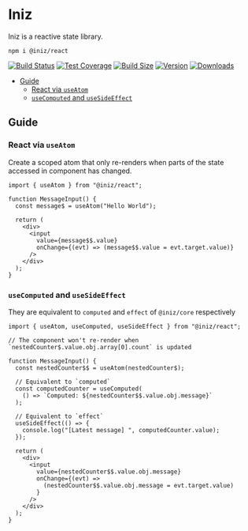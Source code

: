 # Iniz

Iniz is a reactive state library.

`npm i @iniz/react`

[![Build Status](https://img.shields.io/github/workflow/status/inizio/iniz/CI/main?style=flat&colorA=28282B&colorB=28282B)](https://github.com/inizio/iniz/actions?query=workflow%3ACI)
[![Test Coverage](https://img.shields.io/codecov/c/github/inizio/iniz/main?token=qiX91NsrLE&label=coverage&flag=react&style=flat&colorA=28282B&colorB=28282B)](https://codecov.io/gh/IniZio/iniz)
[![Build Size](https://img.shields.io/bundlephobia/minzip/@iniz/react?label=bundle%20size&style=flat&colorA=28282B&colorB=28282B)](https://bundlephobia.com/package/@iniz/react)
[![Version](https://img.shields.io/npm/v/@iniz/core?style=flat&colorA=28282B&colorB=28282B)](https://www.npmjs.com/package/@iniz/react)
[![Downloads](https://img.shields.io/npm/dt/@iniz/core.svg?style=flat&colorA=28282B&colorB=28282B)](https://www.npmjs.com/package/@iniz/react)

- [Guide](#guide)
  - [React via `useAtom`](#react-via-useatom)
  - [`useComputed` and `useSideEffect`](#usecomputed-and-usesideeffect)

## Guide

### React via `useAtom`

Create a scoped atom that only re-renders when parts of the state accessed in component has changed.

```tsx
import { useAtom } from "@iniz/react";

function MessageInput() {
  const message$ = useAtom("Hello World");

  return (
    <div>
      <input
        value={message$$.value}
        onChange={(evt) => (message$$.value = evt.target.value)}
      />
    </div>
  );
}
```

### `useComputed` and `useSideEffect`

They are equivalent to `computed` and `effect` of `@iniz/core` respectively

```tsx
import { useAtom, useComputed, useSideEffect } from "@iniz/react";

// The component won't re-render when `nestedCounter$.value.obj.array[0].count` is updated

function MessageInput() {
  const nestedCounter$$ = useAtom(nestedCounter$);

  // Equivalent to `computed`
  const computedCounter = useComputed(
    () => `Computed: ${nestedCounter$$.value.obj.message}`
  );

  // Equivalent to `effect`
  useSideEffect(() => {
    console.log("[Latest message] ", computedCounter.value);
  });

  return (
    <div>
      <input
        value={nestedCounter$$.value.obj.message}
        onChange={(evt) =>
          (nestedCounter$$.value.obj.message = evt.target.value)
        }
      />
    </div>
  );
}
```
